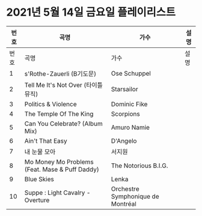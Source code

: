 # 2021년 5월 14일 금요일 플레이리스트

| 번호 | 곡명 | 가수 | 설명 |
|------|------|------|------|
| 번호 | 곡명 | 가수 | 설명 |
| 1 | s'Rothe-Zauerli (B기도문) | Ose Schuppel |  |
| 2 | Tell Me It's Not Over (타이틀 뮤직) | Starsailor |  |
| 3 | Politics & Violence | Dominic Fike |  |
| 4 | The Temple Of The King | Scorpions |  |
| 5 | Can You Celebrate? (Album Mix) | Amuro Namie |  |
| 6 | Ain't That Easy | D'Angelo |  |
| 7 | 내 눈물 모아 | 서지원 |  |
| 8 | Mo Money Mo Problems (Feat. Mase & Puff Daddy) | The Notorious B.I.G. |  |
| 9 | Blue Skies | Lenka |  |
| 10 | Suppe : Light Cavalry - Overture | Orchestre Symphonique de Montréal |  |
